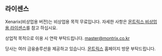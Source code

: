 ## 라이센스

Xenarix(비상업용 버전)는 비상업용 목적 무료입니다.
자세한 사항은 [몬트릭스 비상업용 라이센스](/)를 참고 하십시요.

상업적 목적으로 이용 시 연락 부탁드립니다. <master@montrix.co.kr>

당사는 여러 금융솔루션을 제공하고 있습니다. [몬트릭스](http://www.montrix.co.kr) 홈페이지 방문 부탁드립니다. 


